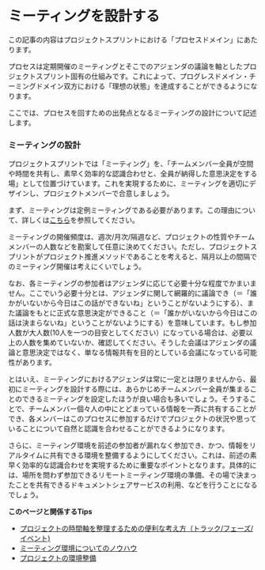 # ミーティングを設計する

この記事の内容はプロジェクトスプリントにおける「プロセスドメイン」にあたります。

プロセスは定期開催のミーティングとそこでのアジェンダの議論を軸としたプロジェクトスプリント固有の仕組みです。これによって、プログレスドメイン・チーミングドメイン双方における「理想の状態」を達成することができるようになります。

ここでは、プロセスを回すための出発点となるミーティングの設計について記述します。

### **ミーティングの設計**

プロジェクトスプリントでは「ミーティング」を、「チームメンバー全員が空間や時間を共有し、素早く効率的な認識合わせと、全員が納得した意思決定をする場」として位置づけています。これを実現するために、ミーティングを適切にデザインし、プロジェクトメンバーで合意しましょう。

まず、ミーティングは定例ミーティングである必要があります。この理由について、詳しくは[こちら](../tips/3-1)を参照してください。

ミーティングの開催頻度は、週次/月次/隔週など、プロジェクトの性質やチームメンバーの人数などを勘案して任意に決めてください。ただし、プロジェクトスプリントがプロジェクト推進メソッドであることを考えると、隔月以上の間隔でのミーティング開催は考えにくいでしょう。

なお、各ミーティングの参加者はアジェンダに応じて必要十分な程度でかまいません。ここでいう必要十分とは、アジェンダに関して網羅的に議論でき（＝「誰かがいないから今日はこの話ができないね」ということがないようにする）、また議論をもとに正式な意思決定ができること（＝「誰かがいないから今日はこの話は決まらないね」ということがないようにする）を意味しています。もし参加人数が大人数(10人を一つの目安としてください）になっている場合は、必要以上の人数を集めていないか、確認してください。そうした会議はアジェンダの議論と意思決定ではなく、単なる情報共有を目的としている会議になっている可能性があります。

とはいえ、ミーティングにおけるアジェンダは常に一定とは限りませんから、最初にミーティングを設計する際には、あらかじめチームメンバー全員が集まることのできるミーティングを設定したほうが良い場合も多いでしょう。そうすることで、チームメンバー個々人の中にとどまっている情報を一斉に共有することができ、各メンバーはこのプロセスに参加するだけでプロジェクトの状況や思っていることについて自然と認識を合わせることができるようになります。

さらに、ミーティング環境を前述の参加者が漏れなく参加でき、かつ、情報をリアルタイムに共有できる環境を整備するようにしてください。これは、前述の素早く効率的な認識合わせを実現するために重要なポイントとなります。具体的には、場所を問わず参加できるリモートミーティング環境の準備、その場で決まったことを共有できるドキュメントシェアサービスの利用、などを行うことになるでしょう。

**このページと関係するTips**

* [プロジェクトの時間軸を整理するための便利な考え方（トラック/フェーズ/イベント)](../tips/1-2)
* [ミーティング環境についてのノウハウ](../tips/3-2-1)
* [プロジェクトの環境整備](../tips/1-1)
